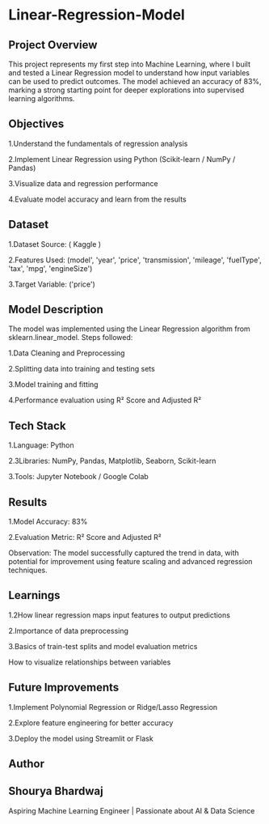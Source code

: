 # Linear-Regression-Model
## Project Overview

This project represents my first step into Machine Learning, where I built and tested a Linear Regression model to understand how input variables can be used to predict outcomes. The model achieved an accuracy of 83%, marking a strong starting point for deeper explorations into supervised learning algorithms.

## Objectives

1.Understand the fundamentals of regression analysis

2.Implement Linear Regression using Python (Scikit-learn / NumPy / Pandas)

3.Visualize data and regression performance

4.Evaluate model accuracy and learn from the results

## Dataset

1.Dataset Source: ( Kaggle )

2.Features Used: (model', 'year', 'price', 'transmission', 'mileage', 'fuelType', 'tax',
       'mpg', 'engineSize')

3.Target Variable: ('price')

## Model Description

The model was implemented using the Linear Regression algorithm from sklearn.linear_model.
Steps followed:

1.Data Cleaning and Preprocessing

2.Splitting data into training and testing sets

3.Model training and fitting

4.Performance evaluation using R² Score and Adjusted R²


## Tech Stack

1.Language: Python

2.3Libraries: NumPy, Pandas, Matplotlib, Seaborn, Scikit-learn

3.Tools: Jupyter Notebook / Google Colab

## Results

1.Model Accuracy: 83%

2.Evaluation Metric: R² Score and Adjusted R²

Observation: The model successfully captured the trend in data, with potential for improvement using feature scaling and advanced regression techniques.

## Learnings

1.2How linear regression maps input features to output predictions

2.Importance of data preprocessing

3.Basics of train-test splits and model evaluation metrics

How to visualize relationships between variables

## Future Improvements

1.Implement Polynomial Regression or Ridge/Lasso Regression

2.Explore feature engineering for better accuracy

3.Deploy the model using Streamlit or Flask

## Author

## Shourya Bhardwaj
Aspiring Machine Learning Engineer | Passionate about AI & Data Science
